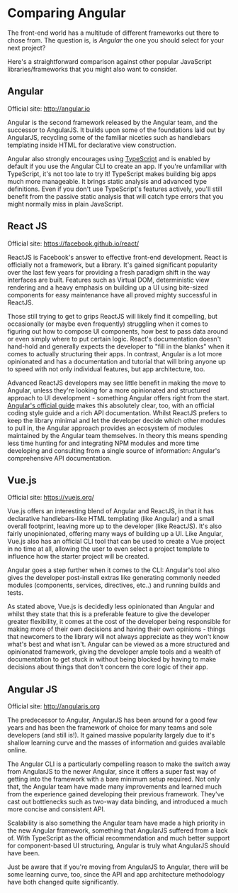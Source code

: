 # Comparing Angular


The front-end world has a multitude of different frameworks out there
to chose from. The question is, is _Angular_ the one you should select
for your next project?

Here's a straightforward comparison against other popular JavaScript
libraries/frameworks that you might also want to consider.


## Angular

Official site: <http://angular.io>

Angular is the second framework released by the Angular team, and the
successor to AngularJS. It builds upon some of the foundations laid out
by AngularJS, recycling some of the familiar niceties such as handlebars
templating inside HTML for declarative view construction.

Angular also strongly encourages using
[TypeScript](https://www.typescriptlang.org/) and is enabled by default if
you use the Angular CLI to create an app. If you're unfamiliar with
TypeScript, it's not too late to try it! TypeScript makes building big apps
much more manageable. It brings static analysis and advanced type
definitions. Even if you don't use TypeScript's features actively, you'll
still benefit from the passive static analysis that will catch type errors
that you might normally miss in plain JavaScript.


## React JS

Official site: <https://facebook.github.io/react/>

ReactJS is Facebook's answer to effective front-end development. React
is officially not a framework, but a library. It's gained significant
popularity over the last few years for providing a fresh paradigm shift
in the way interfaces are built. Features such as Virtual DOM,
deterministic view rendering and a heavy emphasis on building up a UI
using bite-sized components for easy maintenance have all proved mighty
successful in ReactJS.

Those still trying to get to grips ReactJS will likely find it compelling,
but occasionally (or maybe even frequently) struggling when it comes to
figuring out how to compose UI components, how best to pass data around
or even simply where to put certain logic. React's documentation doesn't
hand-hold and generally expects the developer to "fill in the blanks"
when it comes to actually structuring their apps. In contrast, Angular
is a lot more opinionated and has a documentation and tutorial that will
bring anyone up to speed with not only individual features, but app
architecture, too.

Advanced ReactJS developers may see little benefit in making the move to
Angular, unless they're looking for a more opinionated and structured
approach to UI development - something Angular offers right from the start.
[Angular's official guide](http://angular.io) makes this absolutely clear,
too, with an official coding style guide and a rich API documentation.
Whilst ReactJS prefers to keep the library minimal and let the developer
decide which other modules to pull in, the Angular approach provides
an ecosystem of modules maintained by the Angular team themselves.
In theory this means spending less time hunting for and integrating NPM
modules and more time developing and consulting from a single source of
information: Angular's comprehensive API documentation.


## Vue.js

Official site: <https://vuejs.org/>

Vue.js offers an interesting blend of Angular and ReactJS, in that it has
declarative handlebars-like HTML templating (like Angular) and a small
overall footprint, leaving more up to the developer (like ReactJS). It's
also fairly unopinionated, offering many ways of building up a UI. Like
Angular, Vue.js also has an official CLI tool that can be used to create
a Vue project in no time at all, allowing the user to even select a
project template to influence how the starter project will be created.

Angular goes a step further when it comes to the CLI: Angular's tool also
gives the developer post-install extras like generating commonly needed
modules (components, services, directives, etc..) and running builds and
tests.

As stated above, Vue.js is decidedly less opinionated than Angular and
whilst they state that this is a preferable feature to give the developer
greater flexibility, it comes at the cost of the developer being
responsible for making more of their own decisions and having their own
opinions - things that newcomers to the library will not always appreciate
as they won't know what's best and what isn't. Angular can be viewed as
a more structured and opinionated framework, giving the developer ample
tools and a wealth of documentation to get stuck in without being blocked
by having to make decisions about things that don't concern the core
logic of their app.


## Angular JS

Official site: <http://angularjs.org>

The predecessor to Angular, AngularJS has been around for a good few years
and has been the framework of choice for many teams and sole developers
(and still is!). It gained massive popularity largely due to it's shallow
learning curve and the masses of information and guides available online.

The Angular CLI is a particularly compelling reason to make the switch away
from AngularJS to the newer Angular, since it offers a super fast way of
getting into the framework with a bare minimum setup required. Not only
that, the Angular team have made many improvements and learned much from
the experience gained developing their previous framework. They've cast out
bottlenecks such as two-way data binding, and introduced a much more concise
and consistent API.

Scalability is also something the Angular team have made a high priority in
the new Angular framework, something that AngularJS suffered from a lack
of. With TypeScript as the official recommendation and much better support
for component-based UI structuring, Angular is truly what AngularJS should
have been.

Just be aware that if you're moving from AngularJS to Angular, there will
be some learning curve, too, since the API and app architecture methodology
have both changed quite significantly.
